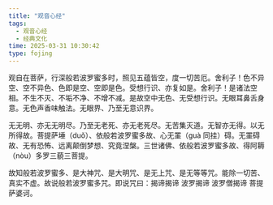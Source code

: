 ```yaml
---
title: "观音心经"
tags:
  - 观音心经
  - 经典文化
time: 2025-03-31 10:30:42
type: fojing
---
```


观自在菩萨，行深般若波罗蜜多时，照见五蕴皆空，度一切苦厄。舍利子！色不异空、空不异色、色即是空、空即是色。受想行识、亦复如是。舍利子！是诸法空相。不生不灭、不垢不净、不增不减。是故空中无色、无受想行识。无眼耳鼻舌身意。无色声香味触法。无眼界、乃至无意识界。

无无明、亦无无明尽。乃至无老死、亦无老死尽。无苦集灭道。无智亦无得。以无所得故。菩提萨埵（duǒ）、依般若波罗蜜多故、心无罣（guà 同挂）碍。无罣碍故、无有恐怖、远离颠倒梦想、究竟涅槃。三世诸佛、依般若波罗蜜多故、得阿耨（nòu）多罗三藐三菩提。

故知般若波罗蜜多、是大神咒、是大明咒、是无上咒、是无等等咒。能除一切苦、真实不虚。故说般若波罗蜜多咒。即说咒曰：揭谛揭谛 波罗揭谛 波罗僧揭谛 菩提萨婆诃。
